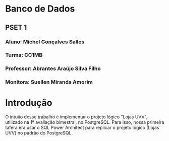 # Banco de Dados
## PSET 1
### Aluno: Michel Gonçalves Salles
### Turma: CC1MB
### Professor: Abrantes Araújo Silva Filho
### Monitora: Suellen Miranda Amorim
# Introdução
O intuito desse trabalho é implementar o projeto lógico "Lojas UVV", utilizado na 1ª avaliação bimestral, no PostgreSQL.
Para isso, nossa primeira tafera era usar o SQL Power Architect para replicar o projeto lógico (Lojas UVV) no padrão do PostgreSQL.
